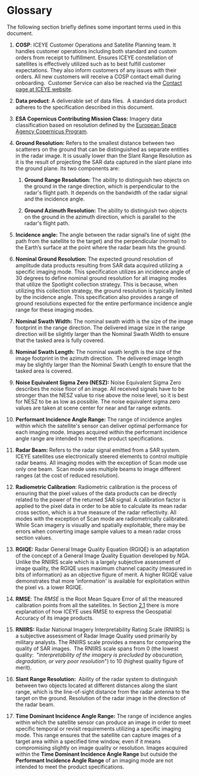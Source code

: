 # Glossary

The following section briefly defines some important terms used in this document. 

1. **COSP**: ICEYE Customer Operations and Satellite Planning team. It handles customer operations including both standard and custom orders from receipt to fulfillment. Ensures ICEYE constellation of satellites is effectively utilized such as to best fulfill customer expectations. They also inform customers of any issues with their orders. All new customers will receive a COSP contact email during onboarding.  Customer Service can also be reached via the [Contact page at ICEYE website](https://www.iceye.com/contact).

2. **Data product**: A deliverable set of data files.  A standard data product adheres to the specification described in this document.

3. **ESA Copernicus Contributing Mission Class:** Imagery data classification based on resolution defined by the [European Space Agency Copernicus Program](https://www.esa.int/Applications/Observing_the_Earth/Copernicus/Copernicus_Contributing_Missions).

4. **Ground Resolution:** Refers to the smallest distance between two scatterers on the ground that can be distinguished as separate entities in the radar image. It is usually lower than the Slant Range Resolution as it is the result of projecting the SAR data captured in the slant plane into the ground plane. Its two components are:

   1. **Ground Range Resolution:** The ability to distinguish two objects on the ground in the range direction, which is perpendicular to the radar's flight path. It depends on the bandwidth of the radar signal and the incidence angle.

   2. **Ground Azimuth Resolution:** The ability to distinguish two objects on the ground in the azimuth direction, which is parallel to the radar's flight path.

5. **Incidence angle:** The angle between the radar signal’s line of sight (the path from the satellite to the target) and the perpendicular (normal) to the Earth’s surface at the point where the radar beam hits the ground. 

6. **Nominal Ground Resolution:** The expected ground resolution of amplitude data products resulting from SAR data acquired utilizing a specific imaging mode. This specification utilizes an incidence angle of 30 degrees to define nominal ground resolution for all imaging modes that utilize the Spotlight collection strategy. This is because, when utilizing this collection strategy, the ground resolution is typically limited by the incidence angle. This specification also provides a range of ground resolutions expected for the entire performance incidence angle range for these imaging modes. 

7. **Nominal Swath Width:** The nominal swath width is the size of the image footprint in the range direction. The delivered image size in the range direction will be slightly larger than the Nominal Swath Width to ensure that the tasked area is fully covered.

8. **Nominal Swath Length:** The nominal swath length is the size of the image footprint in the azimuth direction.  The delivered image length may be slightly larger than the Nominal Swath Length to ensure that the tasked area is covered. 

9. **Noise Equivalent Sigma Zero (NESZ):** Noise Equivalent Sigma Zero describes the noise floor of an image. All received signals have to be stronger than the NESZ value to rise above the noise level, so it is best for NESZ to be as low as possible. The noise equivalent sigma zero values are taken at scene center for near and far range extents.

10. **Performant Incidence Angle Range:** The range of incidence angles within which the satellite's sensor can deliver optimal performance for each imaging mode. Images acquired within the performant incidence angle range are intended to meet the product specifications. 

11. **Radar Beam:** Refers to the radar signal emitted from a SAR system. ICEYE satellites use electronically steered elements to control multiple radar beams. All imaging modes with the exception of Scan mode use only one beam.  Scan mode uses multiple beams to image different ranges (at the cost of reduced resolution).

12. **Radiometric Calibration**: Radiometric calibration is the process of ensuring that the pixel values of the data products can be directly related to the power of the returned SAR signal. A calibration factor is applied to the pixel data in order to be able to calculate its mean radar cross section, which is a true measure of the radar reflectivity. All modes with the exception of Scan mode are radiometrically calibrated. While Scan imagery is visually and spatially exploitable, there may be errors when converting image sample values to a mean radar cross section values.

13. **RGIQE:** Radar General Image Quality Equation (RGIQE) is an adaptation of the concept of a General Image Quality Equation developed by NGA. Unlike the RNIIRS scale which is a largely subjective assessment of image quality, the RGIQE uses maximum channel capacity (measured in bits of information) as an objective figure of merit. A higher RGIQE value demonstrates that more 'information' is available for exploitation within the pixel vs. a lower RGIQE.

14. **RMSE**: The _RMSE_ is the Root Mean Square Error of all the measured calibration points from all the satellites. In Section [2.1](#21-introduction) there is more explanation of how ICEYE uses RMSE to express the Geospatial Accuracy of its image products. 

15. **RNIIRS:** Radar National Imagery Interpretability Rating Scale (RNIIRS) is a subjective assessment of Radar Image Quality used primarily by military analysts. The RNIIRS scale provides a means for comparing the quality of SAR images.  The RNIIRS scale spans from 0 (the lowest quality:  "_interpretability of the imagery is precluded by obscuration, degradation, or very poor resolution_") to 10 (highest quality figure of merit).

16. **Slant Range Resolution:**  Ability of the radar system to distinguish between two objects located at different distances along the slant range, which is the line-of-sight distance from the radar antenna to the target on the ground. Resolution of the radar image in the direction of the radar beam.

17. **Time Dominant Incidence Angle Range:** The range of incidence angles within which the satellite sensor can produce an image in order to meet specific temporal or revisit requirements utilizing a specific imaging mode. This range ensures that the satellite can capture images of a target area within a specified time window, even if it means compromising slightly on image quality or resolution. Images acquired within the **Time Dominant Incidence Angle Range** but outside the **Performant Incidence Angle Range** of an imaging mode are not intended to meet the product specifications. 